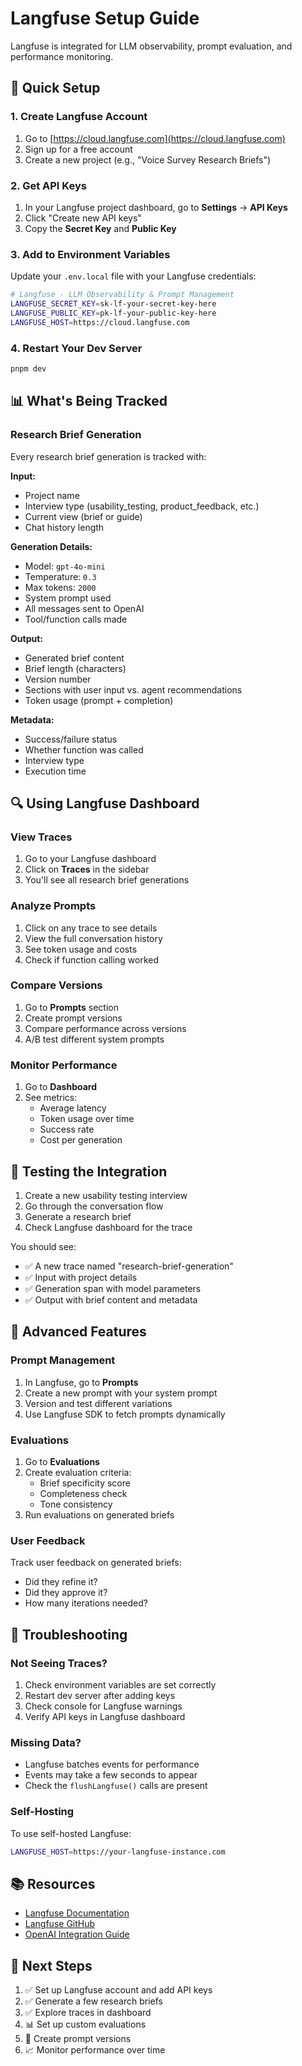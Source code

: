 # Langfuse Setup Guide

Langfuse is integrated for LLM observability, prompt evaluation, and performance monitoring.

## 🚀 Quick Setup

### 1. Create Langfuse Account

1. Go to [https://cloud.langfuse.com](https://cloud.langfuse.com)
2. Sign up for a free account
3. Create a new project (e.g., "Voice Survey Research Briefs")

### 2. Get API Keys

1. In your Langfuse project dashboard, go to **Settings** → **API Keys**
2. Click "Create new API keys"
3. Copy the **Secret Key** and **Public Key**

### 3. Add to Environment Variables

Update your `.env.local` file with your Langfuse credentials:

```bash
# Langfuse - LLM Observability & Prompt Management
LANGFUSE_SECRET_KEY=sk-lf-your-secret-key-here
LANGFUSE_PUBLIC_KEY=pk-lf-your-public-key-here
LANGFUSE_HOST=https://cloud.langfuse.com
```

### 4. Restart Your Dev Server

```bash
pnpm dev
```

## 📊 What's Being Tracked

### Research Brief Generation

Every research brief generation is tracked with:

**Input:**
- Project name
- Interview type (usability_testing, product_feedback, etc.)
- Current view (brief or guide)
- Chat history length

**Generation Details:**
- Model: `gpt-4o-mini`
- Temperature: `0.3`
- Max tokens: `2000`
- System prompt used
- All messages sent to OpenAI
- Tool/function calls made

**Output:**
- Generated brief content
- Brief length (characters)
- Version number
- Sections with user input vs. agent recommendations
- Token usage (prompt + completion)

**Metadata:**
- Success/failure status
- Whether function was called
- Interview type
- Execution time

## 🔍 Using Langfuse Dashboard

### View Traces

1. Go to your Langfuse dashboard
2. Click on **Traces** in the sidebar
3. You'll see all research brief generations

### Analyze Prompts

1. Click on any trace to see details
2. View the full conversation history
3. See token usage and costs
4. Check if function calling worked

### Compare Versions

1. Go to **Prompts** section
2. Create prompt versions
3. Compare performance across versions
4. A/B test different system prompts

### Monitor Performance

1. Go to **Dashboard**
2. See metrics:
   - Average latency
   - Token usage over time
   - Success rate
   - Cost per generation

## 🧪 Testing the Integration

1. Create a new usability testing interview
2. Go through the conversation flow
3. Generate a research brief
4. Check Langfuse dashboard for the trace

You should see:
- ✅ A new trace named "research-brief-generation"
- ✅ Input with project details
- ✅ Generation span with model parameters
- ✅ Output with brief content and metadata

## 🎯 Advanced Features

### Prompt Management

1. In Langfuse, go to **Prompts**
2. Create a new prompt with your system prompt
3. Version and test different variations
4. Use Langfuse SDK to fetch prompts dynamically

### Evaluations

1. Go to **Evaluations**
2. Create evaluation criteria:
   - Brief specificity score
   - Completeness check
   - Tone consistency
3. Run evaluations on generated briefs

### User Feedback

Track user feedback on generated briefs:
- Did they refine it?
- Did they approve it?
- How many iterations needed?

## 🔧 Troubleshooting

### Not Seeing Traces?

1. Check environment variables are set correctly
2. Restart dev server after adding keys
3. Check console for Langfuse warnings
4. Verify API keys in Langfuse dashboard

### Missing Data?

- Langfuse batches events for performance
- Events may take a few seconds to appear
- Check the `flushLangfuse()` calls are present

### Self-Hosting

To use self-hosted Langfuse:

```bash
LANGFUSE_HOST=https://your-langfuse-instance.com
```

## 📚 Resources

- [Langfuse Documentation](https://langfuse.com/docs)
- [Langfuse GitHub](https://github.com/langfuse/langfuse)
- [OpenAI Integration Guide](https://langfuse.com/docs/integrations/openai)

## 🎨 Next Steps

1. ✅ Set up Langfuse account and add API keys
2. ✅ Generate a few research briefs
3. ✅ Explore traces in dashboard
4. 📊 Set up custom evaluations
5. 🔄 Create prompt versions
6. 📈 Monitor performance over time
